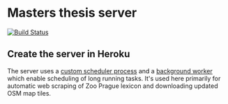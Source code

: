 # Masters thesis server
[![Build Status](https://travis-ci.com/budikpet/MastersThesis_Server.svg?branch=master)](https://travis-ci.com/budikpet/MastersThesis_Server)
  
## Create the server in Heroku
The server uses a [custom scheduler process](https://devcenter.heroku.com/articles/scheduled-jobs-custom-scheduler-processes) and a [background worker](https://devcenter.heroku.com/articles/python-rq) which enable scheduling of long running tasks. It's used here primarily for automatic web scraping of Zoo Prague lexicon and downloading updated OSM map tiles. 